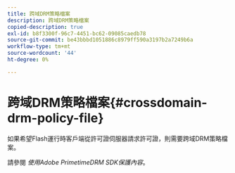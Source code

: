 ```yaml
---
title: 跨域DRM策略檔案
description: 跨域DRM策略檔案
copied-description: true
exl-id: b8f3300f-96c7-4451-bc62-09085caedb78
source-git-commit: be43bbbd1051886c8979ff590a3197b2a7249b6a
workflow-type: tm+mt
source-wordcount: '44'
ht-degree: 0%

---
```


# 跨域DRM策略檔案{#crossdomain-drm-policy-file}

如果希望Flash運行時客戶端從許可證伺服器請求許可證，則需要跨域DRM策略檔案。

請參閱 *使用Adobe PrimetimeDRM SDK保護內容*。
